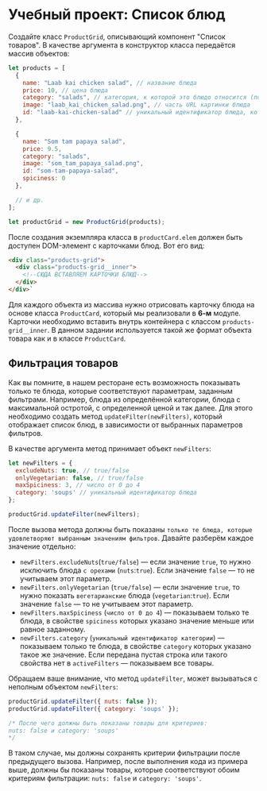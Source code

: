# Учебный проект: Список блюд

Создайте класс `ProductGrid`, описывающий компонент "Список товаров".
В качестве аргумента в конструктор класса передаётся массив объектов:

```js
let products = [
  {
    name: "Laab kai chicken salad", // название блюда
    price: 10, // цена блюда
    category: "salads", // категория, к которой это блюдо относится (понадобится чуть позже)
    image: "laab_kai_chicken_salad.png", // часть URL картинки блюда
    id: "laab-kai-chicken-salad" // уникальный идентификатор блюда, который нужен для добавления данного его в корзину
  },

  {
    name: "Som tam papaya salad",
    price: 9.5,
    category: "salads",
    image: "som_tam_papaya_salad.png",
    id: "som-tam-papaya-salad",
    spiciness: 0
  },

  // и др.
];

let productGrid = new ProductGrid(products);
```

После создания экземпляра класса в `productCard.elem` должен быть доступен DOM-элемент с карточками блюд. Вот его вид:

```html
<div class="products-grid">
  <div class="products-grid__inner">
    <!--СЮДА ВСТАВЛЯЕМ КАРТОЧКИ БЛЮД-->
  </div>
</div>`
```

Для каждого объекта из массива нужно отрисовать карточку блюда на основе класса `ProductCard`, который мы реализовали в **6-м** модуле.
Карточки необходимо вставить внутрь контейнера с классом `products-grid__inner`.
В данном задании используется такой же формат объекта товара как и в классе `ProductCard`.

## Фильтрация товаров

Как вы помните, в нашем ресторане есть возможность показывать только те блюда, которые соответствуют параметрам, заданным фильтрами.
Например, блюда из определённой категории, блюда с максимальной остротой, с определенной ценой и так далее. 
Для этого необходимо создать метод `updateFilter(newFilters)`, который отображает список блюд, в зависимости от выбранных параметров фильтров.

В качестве аргумента метод принимает объект `newFilters`:

```js
let newFilters = {
  excludeNuts: true, // true/false
  onlyVegetarian: false, // true/false
  maxSpiciness: 3, // число от 0 до 4
  category: 'soups' // уникальный идентификатор блюда
};

productGrid.updateFilter(newFilters); 
```

После вызова метода должны быть показаны `только те блюда, которые удовлетворяют выбранным значениям фильтров`.
Давайте разберём каждое значение отдельно:
- `newFilters.excludeNuts`(`true/false`) — если значение `true`, то нужно исключить блюда `с орехами` (`nuts`:`true`). Если значение `false` — то не учитываем этот параметр. 
- `newFilters.onlyVegetarian` (`true/false`) — если значение `true`, то нужно показать `вегетарианские` блюда (`vegetarian`:`true`). Если значение `false` — то не учитываем этот параметр.
- `newFilters.maxSpiciness` (`число от 0 до 4`) — показываем только те блюда, в свойстве `spiciness` которых указано значение меньше или равное заданному.
- `newFilters.category` (`уникальный идентификатор категории`) — показываем только те блюда, в свойстве `category` которых указано такое же значение. Если передана пустая строка или такого свойства нет в `activeFilters` — показываем все товары.

Обращаем ваше внимание, что метод `updateFilter`, может вызываться с неполным объектом `newFilters`:

```js
productGrid.updateFilter({ nuts: false }); 
productGrid.updateFilter({ category: 'soups' });

/* После чего должны быть показаны товары для критериев:
nuts: false и category: 'soups'
*/
```

В таком случае, мы должны сохранять критерии фильтрации после предыдущего вызова.
Например, после выполнения кода из примера выше, должны бы показаны товары, 
которые соответствуют обоим критериям фильтрации: `nuts: false` и `category: 'soups'`. 
